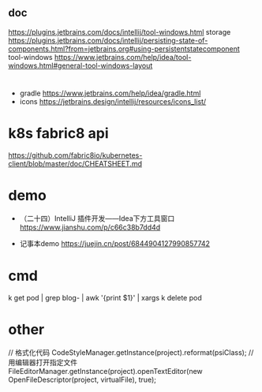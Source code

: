 ## doc

https://plugins.jetbrains.com/docs/intellij/tool-windows.html
storage https://plugins.jetbrains.com/docs/intellij/persisting-state-of-components.html?from=jetbrains.org#using-persistentstatecomponent
tool-windows https://www.jetbrains.com/help/idea/tool-windows.html#general-tool-windows-layout

#

- gradle https://www.jetbrains.com/help/idea/gradle.html
- icons https://jetbrains.design/intellij/resources/icons_list/

# k8s fabric8 api
https://github.com/fabric8io/kubernetes-client/blob/master/doc/CHEATSHEET.md

# demo

- （二十四）IntelliJ 插件开发——Idea下方工具窗口 https://www.jianshu.com/p/c66c38b7dd4d

- 记事本demo https://juejin.cn/post/6844904127990857742

# cmd
k get pod | grep blog- | awk '{print $1}' | xargs k delete pod


# other
// 格式化代码
CodeStyleManager.getInstance(project).reformat(psiClass);
// 用编辑器打开指定文件
FileEditorManager.getInstance(project).openTextEditor(new OpenFileDescriptor(project, virtualFile), true);

